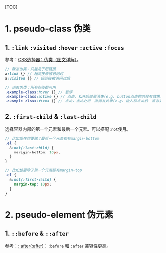 [TOC]

# 1. pseudo-class 伪类

## 1. `:link` `:visited` `:hover` `:active` `:focus`

参考：[CSS选择器：伪类（图文详解）](https://www.cnblogs.com/qianguyihao/p/8280814.html)。

```scss
// 静态伪类：只能用于超链接
a:link {} // 超链接未被访问过
a:visited {} // 超链接被访问过后

// 动态伪类：所有标签都可用
.example-class:hover {} // 悬浮
.example-class:active {} // 点击，松开后效果消失(e.g. button点击的时候有效果，松开就无)
.example-class:focus {} // 点击，点击之后一直拥有效果(e.g. 输入框点击后一直有效果)
```

## 2. `:first-child` & `:last-child`

​	选择容器内部的第一个元素和最后一个元素。可以搭配`:not`使用。

```scss
// 比如现在想要除了最后一个元素都有margin-bottom
.el {
  &:not(:last-child) {
    marigin-bottom: 10px;
  }
}

// 比如想要除了第一个元素都有margin-top
.el {
  &:not(:first-child) {
    margin-top: 10px;
  }
}
```

# 2. pseudo-element 伪元素

## 1. `::before` & `::after`

参考：[::after(:after)](https://developer.mozilla.org/zh-CN/docs/Web/CSS/::after)：`:before` 和 `:after` 兼容性更高。

